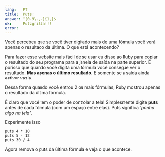 ```yaml
---
lang:   PT
title:  Puts!
answer: ^[0-9\.,-]{1,}$
ok:     Putzgrilla!!!
error:  
---
```


Você percebeu que se você tiver digitado mais de uma fórmula você verá apenas o resultado da última.
O que está acontecendo?

Para fazer esse website mais fácil de se usar eu disse ao Ruby para copiar o resultado do seu programa para a janela de saída na parte superior. É porisso que quando você digita uma fórmula você consegue ver o resultado.
__Mas apenas o último resultado.__ E somente se a saída ainda estiver vazia.

Dessa forma quando você entrou 2 ou mais fórmulas, Ruby mostrou apenas o resultado da última fórmula.

É claro que você tem o poder de controlar a tela! Simplesmente digite __puts__ antes de cada fórmula (com um espaço entre elas). Puts significa *'ponha algo na tela'*.

Experimente isso:

    puts 4 * 10
    puts 5 - 12
    puts 30 / 4

Agora remova o puts da última fórmula e veja o que acontece.
